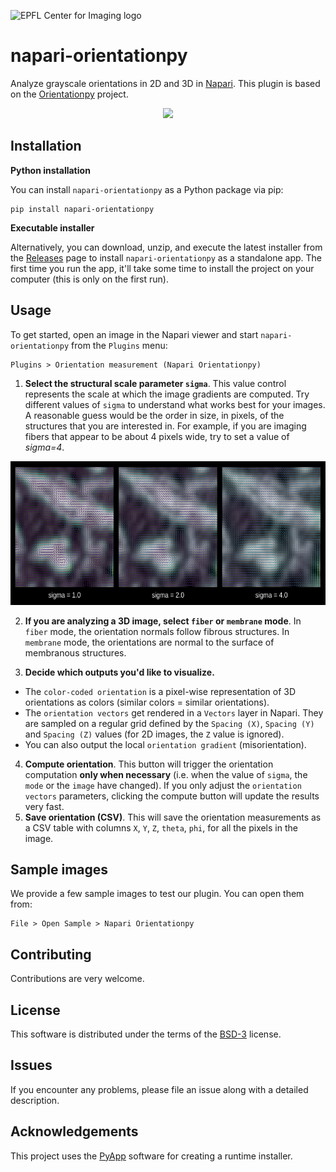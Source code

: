 ![EPFL Center for Imaging logo](https://imaging.epfl.ch/resources/logo-for-gitlab.svg)
# napari-orientationpy

Analyze grayscale orientations in 2D and 3D in [Napari](https://napari.org/stable/). This plugin is based on the [Orientationpy](https://gitlab.com/epfl-center-for-imaging/orientationpy/) project.

<p align="center">
    <img src="assets/ori_color-1.gif" height="400">
</p>

## Installation

**Python installation**

You can install `napari-orientationpy` as a Python package via pip:

```
pip install napari-orientationpy
```

**Executable installer**

Alternatively, you can download, unzip, and execute the latest installer from the [Releases](https://github.com/EPFL-Center-for-Imaging/napari-orientationpy/releases) page to install `napari-orientationpy` as a standalone app. The first time you run the app, it'll take some time to install the project on your computer (this is only on the first run).

## Usage
To get started, open an image in the Napari viewer and start `napari-orientationpy` from the `Plugins` menu:

```
Plugins > Orientation measurement (Napari Orientationpy)
```

1. **Select the structural scale parameter `sigma`**. This value control represents the scale at which the image gradients are computed. Try different values of `sigma` to understand what works best for your images. A reasonable guess would be the order in size, in pixels, of the structures that you are interested in. For example, if you are imaging fibers that appear to be about 4 pixels wide, try to set a value of *sigma=4*.

<p align="center">
    <img src="assets/sigmas.png" height="230">
</p>

2. **If you are analyzing a 3D image, select `fiber` or `membrane` mode**. In `fiber` mode, the orientation normals follow fibrous structures. In `membrane` mode, the orientations are normal to the surface of membranous structures.

3. **Decide which outputs you'd like to visualize.**
  - The `color-coded orientation` is a pixel-wise representation of 3D orientations as colors (similar colors = similar orientations).
  - The `orientation vectors` get rendered in a `Vectors` layer in Napari. They are sampled on a regular grid defined by the `Spacing (X)`, `Spacing (Y)` and `Spacing (Z)` values (for 2D images, the `Z` value is ignored).
  - You can also output the local `orientation gradient` (misorientation).

4. **Compute orientation**. This button will trigger the orientation computation **only when necessary** (i.e. when the value of `sigma`, the `mode` or the `image` have changed). If you only adjust the `orientation vectors` parameters, clicking the compute button will update the results very fast.
5. **Save orientation (CSV)**. This will save the orientation measurements as a CSV table with columns `X`, `Y`, `Z`, `theta`, `phi`, for all the pixels in the image. 

## Sample images

We provide a few sample images to test our plugin. You can open them from:

```
File > Open Sample > Napari Orientationpy
```

## Contributing

Contributions are very welcome.

## License

This software is distributed under the terms of the [BSD-3](http://opensource.org/licenses/BSD-3-Clause) license.

## Issues

If you encounter any problems, please file an issue along with a detailed description.

## Acknowledgements

This project uses the [PyApp](https://github.com/ofek/pyapp) software for creating a runtime installer.
